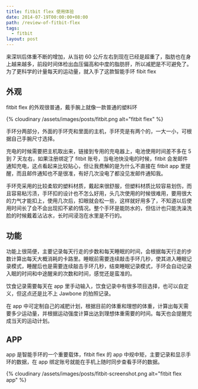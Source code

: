 ```yaml
---
title: fitbit flex 使用体验
date: 2014-07-19T00:00:00+08:00
path: /review-of-fitbit-flex
tags:
  - fitbit
layout: post
---
```


来深圳后体重不断的增加，从当初 60 公斤左右到现在已经是超重了，脂肪也在身上越来越多，前段时间体检出血压偏高和中度的脂肪肝，所以减肥是不可避免了。为了更科学的计量每天的运动量，就入手了这款智能手环 fibit flex<!--more-->

## 外观

fitbit flex 的外观很普通，戴手腕上就像一款普通的塑料环

{% cloudinary /assets/images/posts/fitbit.png alt="fitbit flex" %}

手环分两部分，外面的手环壳和里面的主机，手环壳是有两个的，一大一小，可根据自己手腕尺寸选择。

充电的时候需要把主机取出来，链接到专用的充电器上，电池使用时间差不多在 5 到 7 天左右，如果注册绑定了 fitbit 账号，当电池快没电的时候，fitbit 会发邮件通知充电，这点看起来比较贴心，但让我费解的是为什么不直接在 fitbit app 里提醒，而且邮件通知也不是很准，有好几次没电了都没见发邮件通知我。

手环壳采用的比较柔软的塑料材质，戴起来很舒服，但塑料材质比较容易划伤，而且容易粘污渍，手环扣的设计也不怎么好用，头几次使用的时候很难用，要用很大的力气才能扣上，使用几次后，扣眼就会松一些，这样就好用多了，不知道以后使用时间长了会不会出现扣不紧的情况。整个手环是能防水的，但估计也只能洗澡洗脸的时候戴着沾沾水，长时间浸泡在水里是不行的。

## 功能

功能上很简便，主要记录每天行走的步数和每天睡眠的时间，会根据每天行走的步数计算出每天大概消耗的卡路里。睡眠前需要连续敲击手环几秒，使其进入睡眠记录模式，睡醒后也是需要连续敲击手环几秒，结束睡眠记录模式，手环会自动记录入眠的时间和中途醒来的次数和时间，感觉还是蛮准的。

饮食记录需要每天在 app 里手动输入，饮食记录中有很多项目选择，也可以自定义，但这点还是比不上 Jawbone 的拍照记录。

在 app 中可定制自己的减肥计划，根据目前的体重和理想的体重，计算出每天需要多少运动量，并根据运动强度计算出达到理想体重需要的时间。每天也会提醒完成当天的运动计划。

## APP

app 是智能手环的一个重要载体，fitbit flex 的 app 中规中矩，主要记录和显示手环的数据，在 app 绑定账号就能在手机上随时同步查看手环的数据。

{% cloudinary /assets/images/posts/fitbit-screenshot.png alt="fitbit flex app" %}
